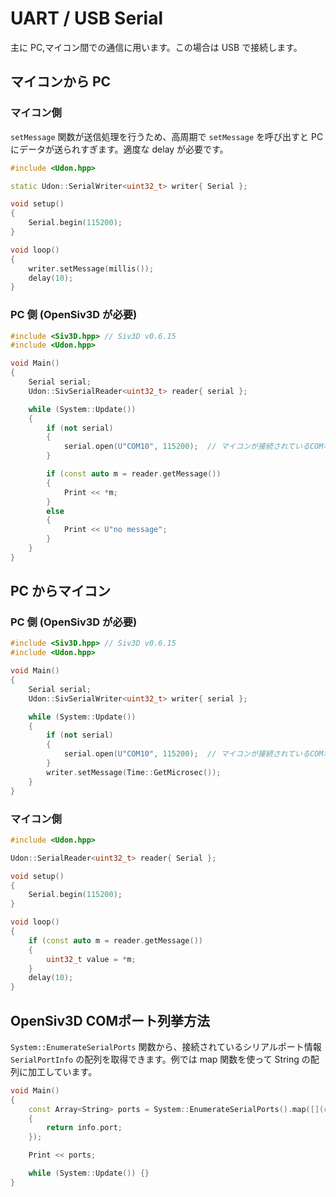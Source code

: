 # UART / USB Serial

主に PC,マイコン間での通信に用います。この場合は USB で接続します。

## マイコンから PC

### マイコン側

`setMessage` 関数が送信処理を行うため、高周期で `setMessage` を呼び出すと PC にデータが送られすぎます。適度な delay が必要です。

```cpp
#include <Udon.hpp>

static Udon::SerialWriter<uint32_t> writer{ Serial };

void setup()
{
    Serial.begin(115200);
}

void loop()
{
    writer.setMessage(millis());
    delay(10);
}
```

### PC 側 (OpenSiv3D が必要)

```cpp
#include <Siv3D.hpp> // Siv3D v0.6.15
#include <Udon.hpp>

void Main()
{
    Serial serial;
    Udon::SivSerialReader<uint32_t> reader{ serial };

    while (System::Update())
    {
        if (not serial)
        {
            serial.open(U"COM10", 115200);  // マイコンが接続されているCOMポートを指定
        }

        if (const auto m = reader.getMessage())
        {
            Print << *m;
        }
        else
        {
            Print << U"no message";
        }
    }
}
```

## PC からマイコン

### PC 側 (OpenSiv3D が必要)

```cpp
#include <Siv3D.hpp> // Siv3D v0.6.15
#include <Udon.hpp>

void Main()
{
    Serial serial;
    Udon::SivSerialWriter<uint32_t> writer{ serial };

    while (System::Update())
    {
        if (not serial)
        {
            serial.open(U"COM10", 115200);  // マイコンが接続されているCOMポートを指定
        }
        writer.setMessage(Time::GetMicrosec());
	}
}
```

### マイコン側

```cpp
#include <Udon.hpp>

Udon::SerialReader<uint32_t> reader{ Serial };

void setup()
{
    Serial.begin(115200);
}

void loop()
{
    if (const auto m = reader.getMessage())
    {
        uint32_t value = *m;
    }
    delay(10);
}
```

## OpenSiv3D COMポート列挙方法

`System::EnumerateSerialPorts` 関数から、接続されているシリアルポート情報 `SerialPortInfo` の配列を取得できます。例では map 関数を使って String の配列に加工しています。

```cpp
void Main()
{
    const Array<String> ports = System::EnumerateSerialPorts().map([](const SerialPortInfo& info)
    {
        return info.port;
    });

    Print << ports;

    while (System::Update()) {}
}
```